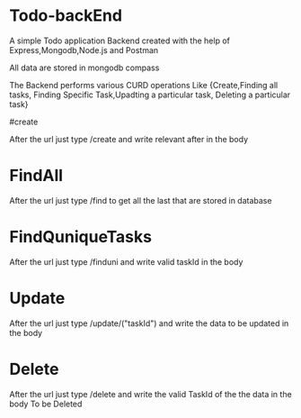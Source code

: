 # Todo-backEnd

A simple Todo application Backend created with the help of Express,Mongodb,Node.js and Postman

All data are stored in mongodb compass

The Backend performs various CURD operations Like {Create,Finding all tasks, Finding Specific Task,Upadting a particular task, Deleting a particular task}

#create

After the url just type /create and write relevant after in the body


# FindAll

After the url just type /find to get all the last that are stored in database

# FindQuniqueTasks

After the url just type /finduni and write valid taskId in the body

# Update

After the url just type /update/("taskId") and write the data to be updated in the body

# Delete

After the url just type /delete and write the valid TaskId of the the data in the body To be Deleted
